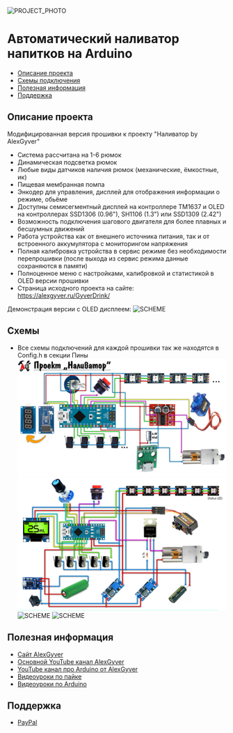 ![PROJECT_PHOTO](https://github.com/VICLER/GyverDrink/blob/master/proj_img.jpg)
# Автоматический наливатор напитков на Arduino
* [Описание проекта](#chapter-0)
* [Схемы подключения](#chapter-1)
* [Полезная информация](#chapter-2)
* [Поддержка](#chapter-3)

<a id="chapter-0"></a>
## Описание проекта
Модифицированная версия прошивки к проекту "Наливатор by AlexGyver"
- Система рассчитана на 1-6 рюмок
- Динамическая подсветка рюмок
- Любые виды датчиков наличия рюмок (механические, ёмкостные, ик)
- Пищевая мембранная помпа
- Энкодер для управления, дисплей для отображения информации о режиме, обьёме
- Доступны семисегментный дисплей на контроллере TM1637 и OLED на контроллерах SSD1306 (0.96"), SH1106 (1.3") или SSD1309 (2.42")
- Возможность подключения шагового двигателя для более плавных и бесшумных движений
- Работа устройства как от внешнего источника питания, так и от встроенного аккумулятора с мониторингом напряжения
- Полная калибровка устройства в сервис режиме без необходимости перепрошивки (после выхода из сервис режима данные сохраняются в памяти)
- Полноценное меню с настройками, калибровкой и статистикой в OLED версии прошивки
- Страница исходного проекта на сайте: https://alexgyver.ru/GyverDrink/

Демонстрация версии с OLED дисплеем:
![SCHEME](https://github.com/VICLER/GyverDrink/blob/master/schemes/Oled_Demo.jpg)

<a id="chapter-1"></a>
## Схемы
- Все схемы подключений для каждой прошивки так же находятся в Config.h в секции Пины 
![SCHEME](https://github.com/AlexGyver/GyverDrink/blob/master/schemes/scheme1.jpg)
![SCHEME](https://github.com/AlexGyver/GyverDrink/blob/master/schemes/scheme2.jpg)
![SCHEME](https://github.com/VICLER/GyverDrink/blob/master/schemes/TTP229_configuration.jpg)
![SCHEME](https://github.com/VICLER/GyverDrink/blob/master/schemes/StepMot_connection.jpg)

<a id="chapter-2"></a>
## Полезная информация
* [Сайт AlexGyver](http://alexgyver.ru/)
* [Основной YouTube канал AlexGyver](https://www.youtube.com/channel/UCgtAOyEQdAyjvm9ATCi_Aig?sub_confirmation=1)
* [YouTube канал про Arduino от AlexGyver](https://www.youtube.com/channel/UC4axiS76D784-ofoTdo5zOA?sub_confirmation=1)
* [Видеоуроки по пайке](https://www.youtube.com/playlist?list=PLOT_HeyBraBuMIwfSYu7kCKXxQGsUKcqR)
* [Видеоуроки по Arduino](http://alexgyver.ru/arduino_lessons/)

<a id="chapter-3"></a>
## Поддержка
* [PayPal](http://paypal.me/vicler)
